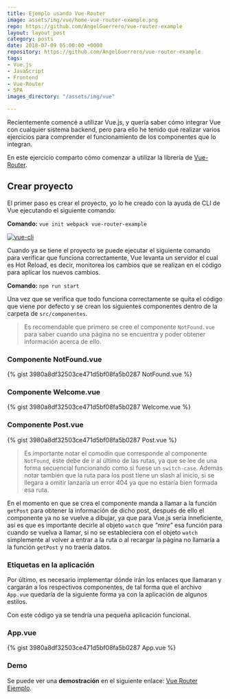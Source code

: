 ```yaml
---
title: Ejemplo usando Vue-Router
image: assets/img/vue/home-vue-router-example.png
repo: https://github.com/AngelGuerrero/vue-router-example
layout: layout_post
category: posts
date: 2018-07-09 05:00:00 +0000
repository: https://github.com/AngelGuerrero/vue-router-example
tags:
- Vue.js
- JavaScript
- Frontend
- Vue-Router
- SPA
images_directory: "/assets/img/vue"

---
```

Recientemente comencé a utilizar Vue.js, y quería saber cómo integrar Vue con cualquier sistema backend, pero para ello he tenido qué realizar varios ejercicios para comprender el funcionamiento de los componentes que lo integran.

En este ejercicio comparto cómo comenzar a utilizar la librería de [Vue-Router](https://router.vuejs.org/).

## Crear proyecto
El primer paso es crear el proyecto, yo lo he creado con la ayuda de CLI de Vue ejecutando el siguiente comando:

**Comando:** `vue init webpack vue-router-example`

<a href="{{ site.baseurl }}{{ page.images_directory }}/vue-cli.png">
  <img class="img__responsive" src="{{ site.baseurl }}{{ page.images_directory }}/vue-cli.png" alt="vue-cli" srcset="">
</a>

Cuando ya se tiene el proyecto se puede ejecutar el siguiente comando para verificar que funciona correctamente, Vue levanta un servidor el cual es Hot Reload, es decir, monitorea los cambios que se realizan en el código para aplicar los nuevos cambios.

**Comando:** `npm run start`

Una vez que se verifica que todo funciona correctamente se quita el código que viene por defecto y se crean los siguientes componentes dentro de la carpeta de `src/componentes`.

> Es recomendable que primero se cree el componente `NotFound.vue` para saber cuando una página no se encuentra y poder obtener información acerca de ello.

### Componente NotFound.vue

{% gist 3980a8df32503ce471d5bf08fa5b0287 NotFound.vue %}

### Componente Welcome.vue
{% gist 3980a8df32503ce471d5bf08fa5b0287 Welcome.vue %}

### Componente Post.vue
{% gist 3980a8df32503ce471d5bf08fa5b0287 Post.vue %}


> Es importante notar el comodín que corresponde al componente `NotFound`, éste debe de ir al último de las rutas, ya que se lee de una forma secuencial funcionando como si fuese un `switch-case`. Además notar también que la ruta para los post tiene un slash al inicio, si se llegara a omitir lanzaría un error 404 ya que no estaría bien formada esa ruta.

En el momento en que se crea el componente manda a llamar a la función `getPost` para obtener la información de dicho post, después de ello el componente ya no se vuelve a dibujar, ya que para Vue.js sería inneficiente, así es que es importante decirle al objeto `watch` que _"mire"_ esa función para cuando se vuelva a llamar, si no se estableciera con el objeto `watch` simplemente al volver a entrar a la ruta o al recargar la página no llamaría a la función `getPost` y no traería datos.

### Etiquetas en la aplicación
Por último, es necesario implementar dónde irán los enlaces que llamaran y cargarán a los respectivos componentes, de tal forma que el archivo `App.vue` quedaría de la siguiente forma ya con la aplicación de algunos estilos.

Con este código ya se tendría una pequeña aplicación funcional.

### App.vue
{% gist 3980a8df32503ce471d5bf08fa5b0287 App.vue %}

### Demo
Se puede ver una **demostración** en el siguiente enlace: [Vue Router Ejemplo](https://vue-spa-example.firebaseapp.com/).